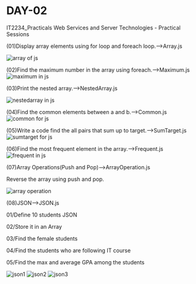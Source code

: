 # DAY-02
IT2234_Practicals
Web Services and Server Technologies - Practical Sessions

(01)Display array elements using for loop and foreach loop.-->Array.js

![array of js](https://github.com/user-attachments/assets/8645e931-88f5-4d86-b6f6-52828c45ac49)

(02)Find the maximum number in the array using foreach.-->Maximum.js
![maximum in js](https://github.com/user-attachments/assets/554a1d30-345c-4e9c-94be-b376710b12f8)

(03)Print the nested array.-->NestedArray.js


![nestedarray in js](https://github.com/user-attachments/assets/850e5d80-9b38-4299-89d2-19e776ad285f)


(04)Find the common elements between a and b.-->Common.js
![common for js](https://github.com/user-attachments/assets/4f82b941-a4b5-46de-b6f5-ff3fba408b92)


(05)Write a code find the all pairs that sum up to target.-->SumTarget.js
![sumtarget for js](https://github.com/user-attachments/assets/6cdd73e7-6af7-4e04-805f-3620bb598a5a)


(06)Find the most frequent element in the array.-->Frequent.js
![frequent in js](https://github.com/user-attachments/assets/01ede672-ae06-4849-8ca3-54da13eb1597)


(07)Array Operations(Push and Pop)-->ArrayOperation.js

Reverse the array using push and pop.

![array operation](https://github.com/user-attachments/assets/b20038cb-87c5-40f4-a032-67f31649d488)


(08)JSON-->JSON.js

01/Define 10 students JSON

02/Store it in an Array

03/Find the female students

04/Find the students who are following IT course

05/Find the max and average GPA among the students


![json1](https://github.com/user-attachments/assets/86a4074e-2f88-4a5a-9177-e0fe6337a86a)
![json2](https://github.com/user-attachments/assets/2e127a09-c269-41d5-a0a6-2dc315b5d541)
![json3](https://github.com/user-attachments/assets/28f5251b-486c-41cf-9bc6-464a9855b024)















